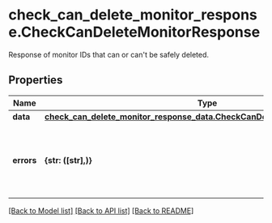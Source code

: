 # check_can_delete_monitor_response.CheckCanDeleteMonitorResponse

Response of monitor IDs that can or can't be safely deleted.
## Properties
Name | Type | Description | Notes
------------ | ------------- | ------------- | -------------
**data** | [**check_can_delete_monitor_response_data.CheckCanDeleteMonitorResponseData**](CheckCanDeleteMonitorResponseData.md) |  | 
**errors** | **{str: ([str],)}** | A mapping of Monitor ID to strings denoting where it&#39;s used. | [optional] 

[[Back to Model list]](../README.md#documentation-for-models) [[Back to API list]](../README.md#documentation-for-api-endpoints) [[Back to README]](../README.md)


